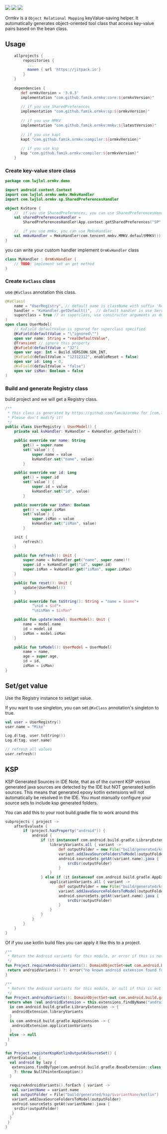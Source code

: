 [![](https://jitpack.io/v/famik/ormkv.svg)](https://jitpack.io/#famik/ormkv)
![](https://img.shields.io/badge/build-passing-green.svg)
![](https://img.shields.io/badge/license-MIT-orange.svg)

Ormkv is a `Object Relational Mapping` keyValue-saving helper. It automatically generates
object-oriented tool class that access key-value pairs based on the bean class.

## Usage

```gradle
    allprojects {
        repositories {
          ...
          maven { url 'https://jitpack.io'}
        }
    }
    
    dependencies {
	   def ormkvVersion = '3.0.3'
	   implementation "com.github.famik.ormkv:core:${ormkvVersion}"
	   
	   // if you use SharedPreferences
	   implementation "com.github.famik.ormkv:sp:${ormkvVersion}"
	   
	   // if you use MMKV
	   implementation "com.github.famik.ormkv:mmkv:${latestVersion}"
	   
	   // if you use kapt
	   kapt "com.github.famik.ormkv:compiler:${ormkvVersion}"
	   
	   // if you use ksp
	   ksp "com.github.famik.ormkv:compiler:${ormkvVersion}"
	}
```

### Create key-value store class

```kotlin
package com.lwjlol.ormkv.demo

import android.content.Context
import com.lwjlol.ormkv.mmkv.MmkvHandler
import com.lwjlol.ormkv.sp.SharedPreferencesHandler

object KvStore {
    //  if you use SharedPreferences, you can use SharedPreferencesHandler
    val sharedPreferencesHandler =
        SharedPreferencesHandler(App.context.getSharedPreferences("SP", Context.MODE_PRIVATE))

    //  if you use mmkv, you can use MmkvHandler
    val mmkvHandler = MmkvHandler(com.tencent.mmkv.MMKV.defaultMMKV())
}
```

you can write your custom handler implement `OrmKvHandler` class

```kotlin
class MyHandler : OrmKvHandler {
    // TODO: implement set an get method
}

```

### Create `KvClass` class

use `@KvClass` annotation this class.

```kotlin
@KvClass(
    name = "UserRegistry", // default name is className with suffix 'Registry', such as UserModelRegistry
    handler = "KvHandler.getDefault()",  // default handler is use ServiceLoader to found
    superclass = true // as superclass, use constructor arguments as default value
)
open class UserModel(
    // KvField defaultValue is ignored for superclass specified
    @KvField(defaultValue = "\"ignored\"")
    open var name: String = "realDefaultValue",
    @Transient // ignore this property
    @KvField(defaultValue = "32")
    open var age: Int = Build.VERSION.SDK_INT,
    @KvField(defaultValue = "12312312", enableReset = false)
    open var id: Long = 0,
    @KvField(defaultValue = "false")
    open var isMan: Boolean = false
)
```

### Build and generate Registry class

build project and we will get a Registry class.

```kotlin
/**
 * this class is generated by https://github.com/famik/ormkv for [com.lwjlol.ormkv.demo.UserModel],
 * Please don't modify it!
 */
public class UserRegistry : UserModel() {
    private val kvHandler: KvHandler = KvHandler.getDefault()

    public override var name: String
        get() = super.name
        set(`value`) {
            super.name = value
            kvHandler.set("name", value)
        }

    public override var id: Long
        get() = super.id
        set(`value`) {
            super.id = value
            kvHandler.set("id", value)
        }

    public override var isMan: Boolean
        get() = super.isMan
        set(`value`) {
            super.isMan = value
            kvHandler.set("isMan", value)
        }

    init {
        refresh()
    }

    public fun refresh(): Unit {
        super.name = kvHandler.get("name", super.name)!!
        super.id = kvHandler.get("id", super.id)
        super.isMan = kvHandler.get("isMan", super.isMan)
    }

    public fun reset(): Unit {
        update(UserModel())
    }

    public override fun toString(): String = "name = $name"+
            "\nid = $id"+
            "\nisMan = $isMan"

    public fun update(model: UserModel): Unit {
        name = model.name
        id = model.id
        isMan = model.isMan
    }

    public fun toModel(): UserModel = UserModel(
        name = name,
        age = super.age,
        id = id,
        isMan = isMan)
}
```

## Set/get value

Use the Registry instance to set/get value.

If you want to use singleton, you can set `@KvClass` annotation's singleton to true.

```kotlin
val user = UserRegistry()
user.name = "Mike"

Log.d(tag, user.toString())
Log.d(tag, user.name)

// refresh all values
user.refresh()
```

## KSP

KSP Generated Sources in IDE Note, that as of the current KSP version generated java sources are
detected by the IDE but NOT generated kotlin sources. This means that generated epoxy kotlin
extensions will not automatically be resolved in the IDE. You must manually configure your source
sets to include ksp generated folders.

You can add this to your root build.gradle file to work around this

```gradle
subprojects { project ->
    afterEvaluate {
        if (project.hasProperty("android")) {
            android {
                if (it instanceof com.android.build.gradle.LibraryExtension) {
                    libraryVariants.all { variant ->
                        def outputFolder = new File("build/generated/ksp/${variant.name}/kotlin")
                        variant.addJavaSourceFoldersToModel(outputFolder)
                        android.sourceSets.getAt(variant.name).java {
                            srcDir(outputFolder)
                        }
                    }
                } else if (it instanceof com.android.build.gradle.AppExtension) {
                    applicationVariants.all { variant ->
                        def outputFolder = new File("build/generated/ksp/${variant.name}/kotlin")
                        variant.addJavaSourceFoldersToModel(outputFolder)
                        android.sourceSets.getAt(variant.name).java {
                            srcDir(outputFolder)
                        }
                    }
                }
            }
        }
    }
}
```

Of if you use kotlin build files you can apply it like this to a project.

```kotlin
/**
 * Return the Android variants for this module, or error if this is not a module with a known Android plugin.
 */
fun Project.requireAndroidVariants(): DomainObjectSet<out com.android.build.gradle.api.BaseVariant> {
 return androidVariants() ?: error("no known android extension found for ${project.name}")
}

/**
 * Return the Android variants for this module, or null if this is not a module with a known Android plugin.
 */
fun Project.androidVariants(): DomainObjectSet<out com.android.build.gradle.api.BaseVariant>? {
 return when (val androidExtension = this.extensions.findByName("android")) {
  is com.android.build.gradle.LibraryExtension -> {
   androidExtension.libraryVariants
  }
  is com.android.build.gradle.AppExtension -> {
   androidExtension.applicationVariants
  }
  else -> null
 }
}

fun Project.registerKspKotlinOutputAsSourceSet() {
 afterEvaluate {
  val android by lazy {
   extensions.findByType(com.android.build.gradle.BaseExtension::class.java)
    ?: throw NullPointerException()
  }

  requireAndroidVariants().forEach { variant ->
   val variantName = variant.name
   val outputFolder = File("build/generated/ksp/$variantName/kotlin")
   variant.addJavaSourceFoldersToModel(outputFolder)
   android.sourceSets.getAt(variantName).java {
    srcDir(outputFolder)
   }
  }
 }
}
```

